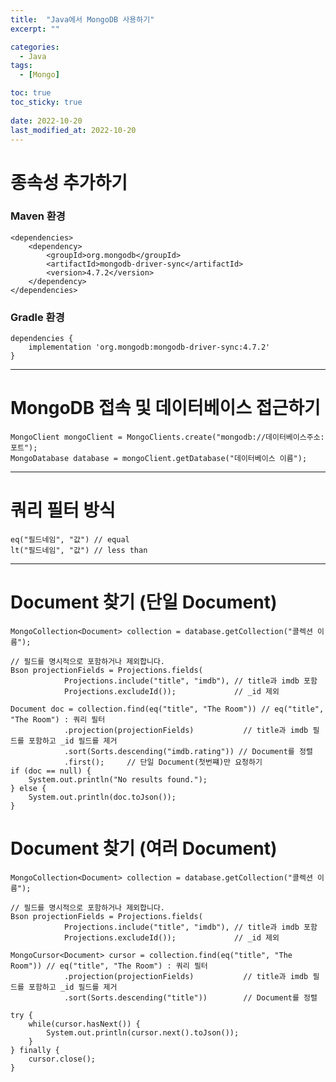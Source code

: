 ```yaml
---
title:  "Java에서 MongoDB 사용하기" 
excerpt: ""

categories:
  - Java
tags:
  - [Mongo]

toc: true
toc_sticky: true
 
date: 2022-10-20
last_modified_at: 2022-10-20
---
```


# 종속성 추가하기

### Maven 환경
    
    <dependencies>
        <dependency>
            <groupId>org.mongodb</groupId>
            <artifactId>mongodb-driver-sync</artifactId>
            <version>4.7.2</version>
        </dependency>
    </dependencies>

### Gradle 환경

    dependencies {
        implementation 'org.mongodb:mongodb-driver-sync:4.7.2'
    }
    

---

# MongoDB 접속 및 데이터베이스 접근하기

      
    MongoClient mongoClient = MongoClients.create("mongodb://데이터베이스주소:포트");
    MongoDatabase database = mongoClient.getDatabase("데이터베이스 이름");

--- 

# 쿼리 필터 방식

    eq("필드네임", "값") // equal
    lt("필드네임", "값") // less than
    

---
     
# Document 찾기 (단일 Document)

    MongoCollection<Document> collection = database.getCollection("콜렉션 이름");

    // 필드를 명시적으로 포함하거나 제외합니다.
    Bson projectionFields = Projections.fields(
                Projections.include("title", "imdb"), // title과 imdb 포함
                Projections.excludeId());             // _id 제외

    Document doc = collection.find(eq("title", "The Room")) // eq("title", "The Room") : 쿼리 필터  
                .projection(projectionFields)           // title과 imdb 필드를 포함하고 _id 필드를 제거
                .sort(Sorts.descending("imdb.rating")) // Document를 정렬
                .first();     // 단일 Document(첫번쨰)만 요청하기
    if (doc == null) {
        System.out.println("No results found.");
    } else {
        System.out.println(doc.toJson());
    }

# Document 찾기 (여러 Document)
    
    MongoCollection<Document> collection = database.getCollection("콜렉션 이름");

    // 필드를 명시적으로 포함하거나 제외합니다.
    Bson projectionFields = Projections.fields(
                Projections.include("title", "imdb"), // title과 imdb 포함
                Projections.excludeId());             // _id 제외

    MongoCursor<Document> cursor = collection.find(eq("title", "The Room")) // eq("title", "The Room") : 쿼리 필터  
                .projection(projectionFields)           // title과 imdb 필드를 포함하고 _id 필드를 제거
                .sort(Sorts.descending("title"))        // Document를 정렬

    try {
        while(cursor.hasNext()) {
            System.out.println(cursor.next().toJson());
        }
    } finally {
        cursor.close();
    }